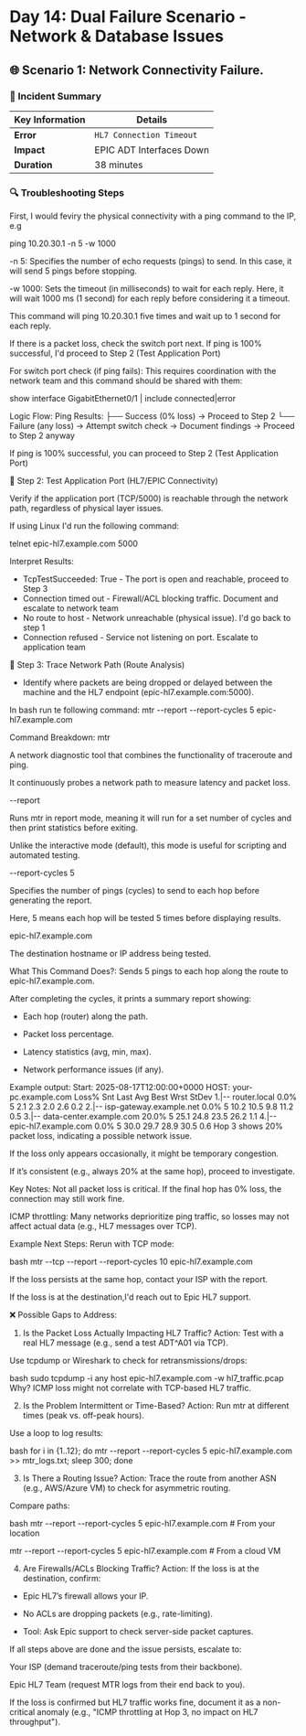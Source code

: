# Day 14: Dual Failure Scenario - Network & Database Issues

## 🌐 Scenario 1: Network Connectivity Failure.

### 🚨 Incident Summary
| Key Information       | Details                                  |
|-----------------------|------------------------------------------|
| **Error**            | `HL7 Connection Timeout`                |
| **Impact**           | EPIC ADT Interfaces Down                |
| **Duration**         | 38 minutes                              |

### 🔍 Troubleshooting Steps

First, I would feviry the physical connectivity with a ping command to the IP, e.g

ping 10.20.30.1 -n 5 -w 1000

-n 5: Specifies the number of echo requests (pings) to send. In this case, it will send 5 pings before stopping.

-w 1000: Sets the timeout (in milliseconds) to wait for each reply. Here, it will wait 1000 ms (1 second) for each reply before considering it a timeout. 

This command will ping 10.20.30.1 five times and wait up to 1 second for each reply.

If there is a packet loss, check the switch port next.
If ping is 100% successful, I'd proceed to Step 2 (Test Application Port)

For switch port check (if ping fails):
This requires coordination with the network team and this command should be shared with them: 

show interface GigabitEthernet0/1 | include connected|error

Logic Flow:
Ping Results:
├── Success (0% loss) → Proceed to Step 2
└── Failure (any loss) → Attempt switch check → Document findings → Proceed to Step 2 anyway

If ping is 100% successful, you can proceed to Step 2 (Test Application Port)

🔧 Step 2: Test Application Port (HL7/EPIC Connectivity)

Verify if the application port (TCP/5000) is reachable through the network path, regardless of physical layer issues.

If using Linux I'd run the following command:

telnet epic-hl7.example.com 5000

Interpret Results:
- TcpTestSucceeded: True	 - The port is open and reachable, proceed to Step 3
- Connection timed out	- Firewall/ACL blocking traffic. Document and escalate to network team
- No route to host	- Network unreachable (physical issue). I'd go back to step 1
- Connection refused - Service not listening on port. Escalate to application team

🔧 Step 3: Trace Network Path (Route Analysis)
-  Identify where packets are being dropped or delayed between the machine and the HL7 endpoint (epic-hl7.example.com:5000).

In bash run te following command:
mtr --report --report-cycles 5 epic-hl7.example.com 

Command Breakdown:
mtr

A network diagnostic tool that combines the functionality of traceroute and ping.

It continuously probes a network path to measure latency and packet loss.

--report

Runs mtr in report mode, meaning it will run for a set number of cycles and then print statistics before exiting.

Unlike the interactive mode (default), this mode is useful for scripting and automated testing.

--report-cycles 5

Specifies the number of pings (cycles) to send to each hop before generating the report.

Here, 5 means each hop will be tested 5 times before displaying results.

epic-hl7.example.com

The destination hostname or IP address being tested.

What This Command Does?:
Sends 5 pings to each hop along the route to epic-hl7.example.com.

After completing the cycles, it prints a summary report showing:

- Each hop (router) along the path.

- Packet loss percentage.

- Latency statistics (avg, min, max).

- Network performance issues (if any).

Example output:
Start: 2025-08-17T12:00:00+0000
HOST: your-pc.example.com          Loss%   Snt   Last   Avg  Best  Wrst StDev
  1.|-- router.local                0.0%     5    2.1   2.3   2.0   2.6   0.2
  2.|-- isp-gateway.example.net     0.0%     5   10.2  10.5   9.8  11.2   0.5
  3.|-- data-center.example.com    20.0%     5   25.1  24.8  23.5  26.2   1.1
  4.|-- epic-hl7.example.com        0.0%     5   30.0  29.7  28.9  30.5   0.6
Hop 3 shows 20% packet loss, indicating a possible network issue.

If the loss only appears occasionally, it might be temporary congestion.

If it’s consistent (e.g., always 20% at the same hop), proceed to investigate.

Key Notes:
Not all packet loss is critical. If the final hop has 0% loss, the connection may still work fine.

ICMP throttling: Many networks deprioritize ping traffic, so losses may not affect actual data (e.g., HL7 messages over TCP).

Example Next Steps:
Rerun with TCP mode:

bash
mtr --tcp --report --report-cycles 10 epic-hl7.example.com

If the loss persists at the same hop, contact your ISP with the report.

If the loss is at the destination,I'd reach out to Epic HL7 support.


❌ Possible Gaps to Address:
1. Is the Packet Loss Actually Impacting HL7 Traffic?
Action: Test with a real HL7 message (e.g., send a test ADT^A01 via TCP).

Use tcpdump or Wireshark to check for retransmissions/drops:

bash
sudo tcpdump -i any host epic-hl7.example.com -w hl7_traffic.pcap
Why? ICMP loss might not correlate with TCP-based HL7 traffic.

2. Is the Problem Intermittent or Time-Based?
Action: Run mtr at different times (peak vs. off-peak hours).

Use a loop to log results:

bash
for i in {1..12}; do mtr --report --report-cycles 5 epic-hl7.example.com >> mtr_logs.txt; sleep 300; done


3. Is There a Routing Issue?
Action: Trace the route from another ASN (e.g., AWS/Azure VM) to check for asymmetric routing.

Compare paths:

bash
mtr --report --report-cycles 5 epic-hl7.example.com  # From your location  

mtr --report --report-cycles 5 epic-hl7.example.com  # From a cloud VM


4. Are Firewalls/ACLs Blocking Traffic?
Action: If the loss is at the destination, confirm:

- Epic HL7’s firewall allows your IP.

- No ACLs are dropping packets (e.g., rate-limiting).

- Tool: Ask Epic support to check server-side packet captures.

If all steps above are done and the issue persists, escalate to:

Your ISP (demand traceroute/ping tests from their backbone).

Epic HL7 Team (request MTR logs from their end back to you).

If the loss is confirmed but HL7 traffic works fine, document it as a non-critical anomaly (e.g., "ICMP throttling at Hop 3, no impact on HL7 throughput").
